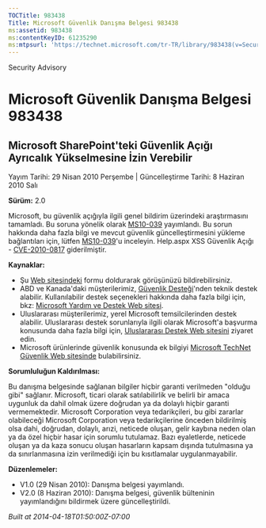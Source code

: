 ```yaml
---
TOCTitle: 983438
Title: Microsoft Güvenlik Danışma Belgesi 983438
ms:assetid: 983438
ms:contentKeyID: 61235290
ms:mtpsurl: 'https://technet.microsoft.com/tr-TR/library/983438(v=Security.10)'
---
```


Security Advisory

Microsoft Güvenlik Danışma Belgesi 983438
=========================================

Microsoft SharePoint'teki Güvenlik Açığı Ayrıcalık Yükselmesine İzin Verebilir
------------------------------------------------------------------------------

Yayım Tarihi: 29 Nisan 2010 Perşembe | Güncelleştirme Tarihi: 8 Haziran 2010 Salı

**Sürüm:** 2.0

Microsoft, bu güvenlik açığıyla ilgili genel bildirim üzerindeki araştırmasını tamamladı. Bu soruna yönelik olarak [MS10-039](http://go.microsoft.com/fwlink/?linkid=191905) yayımlandı. Bu sorun hakkında daha fazla bilgi ve mevcut güvenlik güncelleştirmesini yükleme bağlantıları için, lütfen [MS10-039](http://go.microsoft.com/fwlink/?linkid=191905)'u inceleyin. Help.aspx XSS Güvenlik Açığı - [CVE-2010-0817](http://www.cve.mitre.org/cgi-bin/cvename.cgi?name=cve-2010-0817) giderilmiştir.

**Kaynaklar:**

-   Şu [Web sitesindeki](https://support.microsoft.com/common/survey.aspx?scid=sw;en;1257&amp;showpage=1&amp;ws=technet&amp;sd=tech) formu doldurarak görüşünüzü bildirebilirsiniz.
-   ABD ve Kanada'daki müşterilerimiz, [Güvenlik Desteği](http://go.microsoft.com/fwlink/?linkid=21131)'nden teknik destek alabilir. Kullanılabilir destek seçenekleri hakkında daha fazla bilgi için, bkz: [Microsoft Yardım ve Destek Web sitesi](http://support.microsoft.com/).
-   Uluslararası müşterilerimiz, yerel Microsoft temsilcilerinden destek alabilir. Uluslararası destek sorunlarıyla ilgili olarak Microsoft'a başvurma konusunda daha fazla bilgi için, [Uluslararası Destek Web sitesini](http://go.microsoft.com/fwlink/?linkid=21155) ziyaret edin.
-   Microsoft ürünlerinde güvenlik konusunda ek bilgiyi [Microsoft TechNet Güvenlik Web sitesinde](http://go.microsoft.com/fwlink/?linkid=21132) bulabilirsiniz.

**Sorumluluğun Kaldırılması:**

Bu danışma belgesinde sağlanan bilgiler hiçbir garanti verilmeden "olduğu gibi" sağlanır. Microsoft, ticari olarak satılabilirlik ve belirli bir amaca uygunluk da dahil olmak üzere doğrudan ya da dolaylı hiçbir garanti vermemektedir. Microsoft Corporation veya tedarikçileri, bu gibi zararlar olabileceği Microsoft Corporation veya tedarikçilerine önceden bildirilmiş olsa dahi, doğrudan, dolaylı, arızi, neticede oluşan, gelir kaybına neden olan ya da özel hiçbir hasar için sorumlu tutulamaz. Bazı eyaletlerde, neticede oluşan ya da kaza sonucu oluşan hasarların kapsam dışında tutulmasına ya da sınırlanmasına izin verilmediği için bu kısıtlamalar uygulanmayabilir.

**Düzenlemeler:**

-   V1.0 (29 Nisan 2010): Danışma belgesi yayımlandı.
-   V2.0 (8 Haziran 2010): Danışma belgesi, güvenlik bülteninin yayımlandığını bildirmek üzere güncelleştirildi.

*Built at 2014-04-18T01:50:00Z-07:00*
